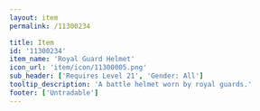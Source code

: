 ```yaml
---
layout: item
permalink: /11300234

title: Item
id: '11300234'
item_name: 'Royal Guard Helmet'
icon_url: 'item/icon/11300005.png'
sub_header: ['Requires Level 21', 'Gender: All']
tooltip_description: 'A battle helmet worn by royal guards.'
footer: ['Untradable']
---
```

